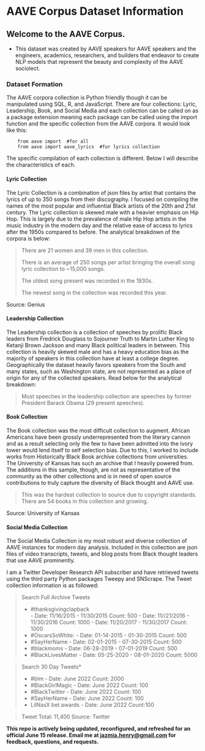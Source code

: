 # AAVE Corpus Dataset Information

## Welcome to the AAVE Corpus. 

- This dataset was created by AAVE speakers for AAVE speakers and the engineers, academics, researchers, and builders that endeavor to create NLP models that represent the beauty and complexity of the AAVE sociolect. 

### Dataset Formation

The AAVE corpora collection is Python friendly though it can be manipulated using SQL, R, and JavaScript. There are four collections: Lyric, Leadership, Book, and Social Media and each collection can be called on as a package extension meaning each package can be called using the import function and the specific collection from the AAVE corpora. It would look like this:

```
    from aave import  #for all
    from aave import aave_lyrics  #for lyrics collection
```
 
 
The specific compilation of each collection is different. Below I will describe the characteristics of each.

#### Lyric Collection
The Lyric Collection is a combination of json files by artist that contains the lyrics of up to 350 songs from their discography. I focused on compiling the names of the most popular and influential Black artists of the 20th and 21st century. The Lyric collection is skewed male with a heavier emphasis on Hip Hop. This is largely due to the prevalence of male Hip Hop artists in the music industry in the modern day and the relative ease of access to lyrics after the 1950s compared to before. The analytical breakdown of the corpora is below:

> There are 21 women and 39 men in this collection. 
> 
> There is an average of 250 songs per artist bringing the overall song lyric collection to ~15,000 songs.
> 
> The oldest song present was recorded in the 1930s. 
> 
> The newest song in the collection was recorded this year.

Source: Genius 

#### Leadership Collection
The Leadership collection is a collection of speeches by prolific Black leaders from Fredrick Douglass to Sojourner Truth to Martin Luther King to Ketanji Brown Jackson and many Black political leaders in between. This collection is heavily skewed male and has a heavy education bias as the majority of speakers in this collection have at least a college degree. Geographically the dataset heavily favors speakers from the South and many states, such as Washington state, are not represented as a place of origin for any of the collected speakers. Read below for the analytical breakdown:

> Most speeches in the leadership collection are speeches by former President Barack Obama (29 present speeches).

#### Book Collection
The Book collection was the most difficult collection to augment. African Americans have been grossly underrepresented from the literary cannon and as a result selecting only the few to have been admitted into the Ivory tower would lend itself to self selection bias. Due to this, I worked to include works from Historically Black Book archive collections from universities. The University of Kansas has such an archive that I heavily powered from. The additions in this sample, though, are not as representative of the community as the other collections and is in need of open source contributions to truly capture the diversity of Black thought and AAVE use. 

> This was the hardest collection to source due to copyright standards. There are 54 books in this collection and growing.

Source: University of Kansas

#### Social Media Collection
The Social Media Collection is my most robust and diverse collection of AAVE instances for modern day analysis. Included in this collection are json files of video transcripts, tweets, and blog posts from Black thought leaders that use AAVE prominently. 

I am a Twitter Developer Research API subscriber and have retrieved tweets using the third party Python packages Tweepy and SNScrape. The Tweet collection
information is as followed:

> Search Full Archive Tweets
> - #thanksgivingclapback  
     - Date: 11/16/2015 - 11/30/2015 Count: 500 
     - Date: 11//21/2016 - 11/30/2016 Count: 1000
     - Date: 11/20/2017 - 11/30/2017 Count: 1000
> - #OscarsSoWhite: 
     - Date: 01-14-2015 - 01-30-2015 Count: 500
> - #SayHerName 
     - Date: 02-01-2015 - 07-30-2015 Count: 500
> - #blackmoms 
     - Date: 06-28-2019 - 07-01-2019 Count: 500
> - #BlackLivesMatter 
     - Date: 05-25-2020 - 08-01-2020 Count: 5000

> Search 30 Day Tweets*
> - #blm 
     - Date: June 2022 Count: 2000
> - #BlackGirlMagic
     - Date: June 2022 Count: 100
> - #BlackTwitter
     - Date: June 2022 Count: 100
> - #SayHerName
     - Date: June 2022 Count: 100
> - LilNasX bet awards
     - Date: June 2022 Count:100

> Tweet Total: 11,400
Source: Twitter


**This repo is actively being updated, reconfigured, and refreshed for an official June 15 release. Email me at jazmia.henry@gmail.com for feedback, questions, and requests.**
